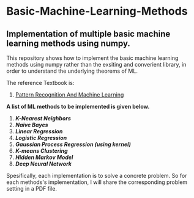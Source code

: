 # Basic-Machine-Learning-Methods
## Implementation of multiple basic machine learning methods using numpy.

This repository shows how to implement the basic machine learning methods using numpy rather than the exsiting and converient library, in order to understand the underlying theorems of ML.

The reference Textbook is:
1. [Pattern Recognition And Machine Learning](http://users.isr.ist.utl.pt/~wurmd/Livros/school/Bishop%20-%20Pattern%20Recognition%20And%20Machine%20Learning%20-%20Springer%20%202006.pdf)


**A list of ML methods to be implemented is given below.**
1. ***K-Nearest Neighbors***
2. ***Naive Bayes***
3. ***Linear Regression***
4. ***Logistic Regression***
5. ***Gaussian Process Regression (using kernel)***
6. ***K-means Clustering***
7. ***Hidden Markov Model***
8. ***Deep Neural Network***


Spesifically, each implementation is to solve a concrete problem. So for each methods's implementation, I will share the corresponding problem setting in a PDF file. 
